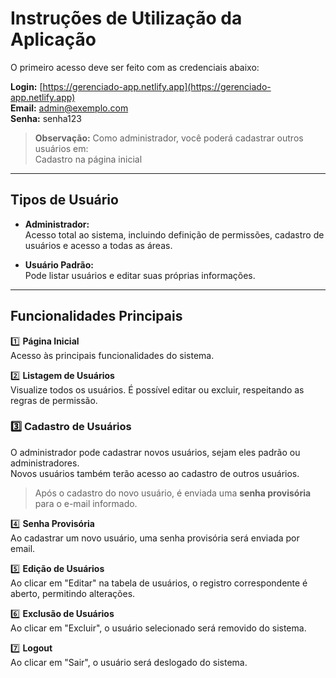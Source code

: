 # Instruções de Utilização da Aplicação

O primeiro acesso deve ser feito com as credenciais abaixo:

**Login:** [https://gerenciado-app.netlify.app](https://gerenciado-app.netlify.app)  
**Email:** admin@exemplo.com  
**Senha:** senha123  

> **Observação:** Como administrador, você poderá cadastrar outros usuários em:  
> Cadastro na página inicial

---

## Tipos de Usuário

- **Administrador:**  
  Acesso total ao sistema, incluindo definição de permissões, cadastro de usuários e acesso a todas as áreas.

- **Usuário Padrão:**  
  Pode listar usuários e editar suas próprias informações.

---

## Funcionalidades Principais

1️⃣ **Página Inicial**  
Acesso às principais funcionalidades do sistema.  

2️⃣ **Listagem de Usuários**  
Visualize todos os usuários. É possível editar ou excluir, respeitando as regras de permissão.  

### 3️⃣  Cadastro de Usuários
O administrador pode cadastrar novos usuários, sejam eles padrão ou administradores.  
Novos usuários também terão acesso ao cadastro de outros usuários.  

> Após o cadastro do novo usuário, é enviada uma **senha provisória** para o e-mail informado.

4️⃣ **Senha Provisória**  
Ao cadastrar um novo usuário, uma senha provisória será enviada por email.

5️⃣ **Edição de Usuários**  
Ao clicar em "Editar" na tabela de usuários, o registro correspondente é aberto, permitindo alterações.  

6️⃣ **Exclusão de Usuários**  
Ao clicar em "Excluir", o usuário selecionado será removido do sistema.  

7️⃣ **Logout**  
Ao clicar em "Sair", o usuário será deslogado do sistema.  
